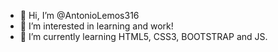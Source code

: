 - 👋 Hi, I’m @AntonioLemos316
- 👀 I’m interested in learning and work!
- 🌱 I’m currently learning HTML5, CSS3, BOOTSTRAP and JS.

<!---
AntonioLemos316/AntonioLemos316 is a ✨ special ✨ repository because its `README.md` (this file) appears on your GitHub profile.
You can click the Preview link to take a look at your changes.
--->
